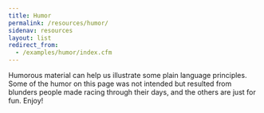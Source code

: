 ```yaml
---
title: Humor
permalink: /resources/humor/
sidenav: resources
layout: list
redirect_from:
  - /examples/humor/index.cfm
---
```


Humorous material can help us illustrate some plain language principles. Some of the humor on this page was not intended but resulted from blunders people made racing through their days, and the others are just for fun. Enjoy!
